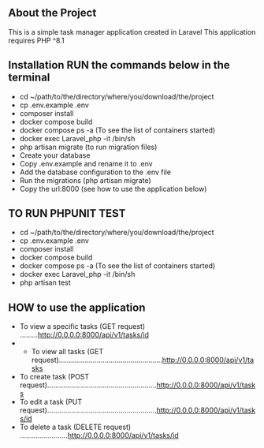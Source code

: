 ## About the Project

This is a simple task manager application created in Laravel
This application requires PHP ^8.1

## Installation RUN the commands below in the terminal
- cd ~/path/to/the/directory/where/you/download/the/project
- cp .env.example .env
- composer install
- docker compose build
- docker compose ps -a (To see the list of containers started) 
- docker exec Laravel_php -it /bin/sh
- php artisan migrate (to run migration files)
- Create your database
- Copy .env.example and rename it to .env
- Add the database configuration to the .env file
- Run the migrations (php artisan migrate)
- Copy the url:8000 (see how to use the application below)


## TO RUN PHPUNIT TEST
- cd ~/path/to/the/directory/where/you/download/the/project
- cp .env.example .env
- composer install
- docker compose build
- docker compose ps -a (To see the list of containers started)
- docker exec Laravel_php -it /bin/sh
- php artisan test


## HOW to use the application
- To view a specific tasks (GET request) .........http://0.0.0.0:8000/api/v1/tasks/id
- - To view all tasks (GET request)....................................................http://0.0.0.0:8000/api/v1/tasks
- To create task (POST request).......................................................http://0.0.0.0:8000/api/v1/tasks
- To edit a task (PUT request).......................................................http://0.0.0.0:8000/api/v1/tasks/id
- To delete a task (DELETE request) ........................http://0.0.0.0:8000/api/v1/tasks/id



